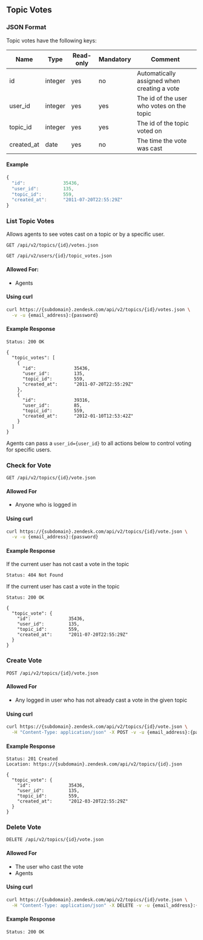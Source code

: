 ## Topic Votes

### JSON Format
Topic votes have the following keys:

| Name            | Type    | Read-only | Mandatory | Comment
| --------------- | ------- | --------- | --------- | -------
| id              | integer | yes       | no        | Automatically assigned when creating a vote
| user_id         | integer | yes       | yes       | The id of the user who votes on the topic
| topic_id        | integer | yes       | yes       | The id of the topic voted on
| created_at      | date    | yes       | no        | The time the vote was cast

#### Example
```js
{
  "id":              35436,
  "user_id":         135,
  "topic_id":        559,
  "created_at":      "2011-07-20T22:55:29Z"
}
```

### List Topic Votes

Allows agents to see votes cast on a topic or by a specific user.

`GET /api/v2/topics/{id}/votes.json`

`GET /api/v2/users/{id}/topic_votes.json`

#### Allowed For:

 * Agents

#### Using curl

```bash
curl https://{subdomain}.zendesk.com/api/v2/topics/{id}/votes.json \
  -v -u {email_address}:{password}
```

#### Example Response

```http
Status: 200 OK

{
  "topic_votes": [
    {
      "id":              35436,
      "user_id":         135,
      "topic_id":        559,
      "created_at":      "2011-07-20T22:55:29Z"
    },
    {
      "id":              39316,
      "user_id":         85,
      "topic_id":        559,
      "created_at":      "2012-01-10T12:53:42Z"
    }
  ]
}
```

Agents can pass a `user_id={user_id}` to all actions below to control voting for specific users.


### Check for Vote
`GET /api/v2/topics/{id}/vote.json`

#### Allowed For

 * Anyone who is logged in

#### Using curl

```bash
curl https://{subdomain}.zendesk.com/api/v2/topics/{id}/vote.json \
  -v -u {email_address}:{password}
```

#### Example Response

If the current user has not cast a vote in the topic

```http
Status: 404 Not Found
```

If the current user has cast a vote in the topic

```http
Status: 200 OK

{
  "topic_vote": {
    "id":              35436,
    "user_id":         135,
    "topic_id":        559,
    "created_at":      "2011-07-20T22:55:29Z"
  }
}
```

### Create Vote
`POST /api/v2/topics/{id}/vote.json`

#### Allowed For

 * Any logged in user who has not already cast a vote in the given topic

#### Using curl

```bash
curl https://{subdomain}.zendesk.com/api/v2/topics/{id}/vote.json \
  -H "Content-Type: application/json" -X POST -v -u {email_address}:{password}
```

#### Example Response

```http
Status: 201 Created
Location: https://{subdomain}.zendesk.com/api/v2/topics/{id}.json

{
  "topic_vote": {
    "id":              35436,
    "user_id":         135,
    "topic_id":        559,
    "created_at":      "2012-03-20T22:55:29Z"
  }
}
```

### Delete Vote
`DELETE /api/v2/topics/{id}/vote.json`

#### Allowed For

 * The user who cast the vote
 * Agents

#### Using curl

```bash
curl https://{subdomain}.zendesk.com/api/v2/topics/{id}/vote.json \
  -H "Content-Type: application/json" -X DELETE -v -u {email_address}:{password}
```

#### Example Response

```http
Status: 200 OK
```